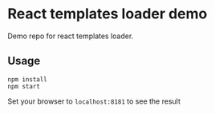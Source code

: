 # React templates loader demo
Demo repo for react templates loader.

## Usage
```
npm install
npm start
```
Set your browser to `localhost:8181` to see the result